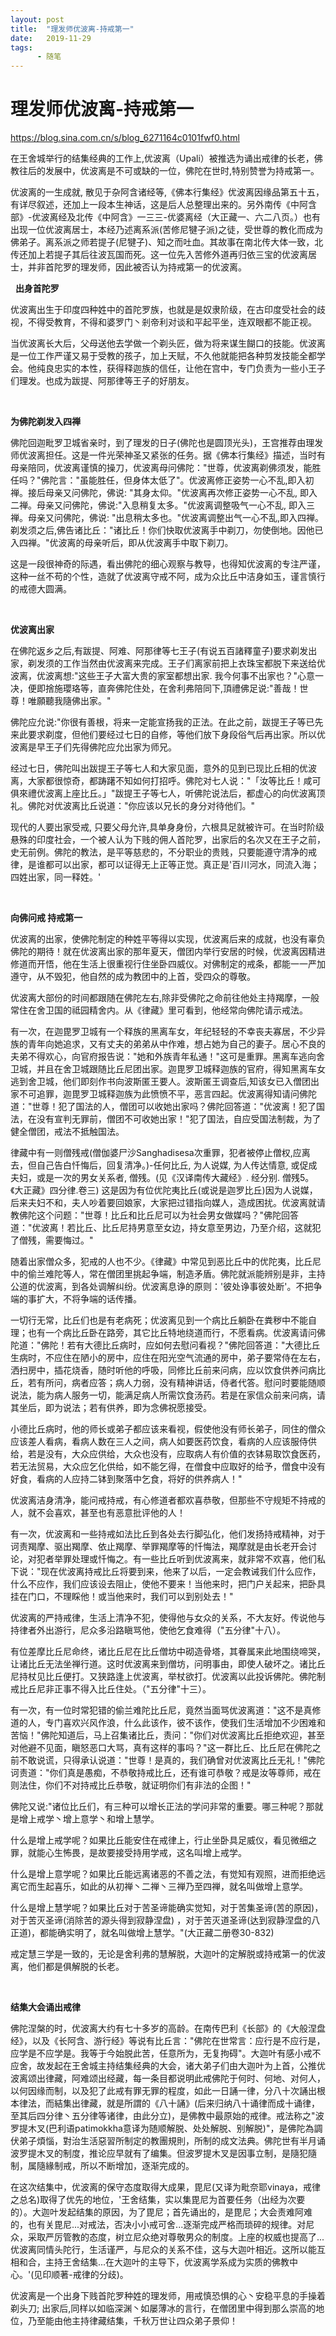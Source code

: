 ```yaml
---
layout: post
title:  "理发师优波离-持戒第一"
date:   2019-11-29
tags:
      - 随笔
---
```


# 理发师优波离-持戒第一


https://blog.sina.com.cn/s/blog_6271164c0101fwf0.html



在王舍城举行的结集经典的工作上,优波离（Upali）被推选为诵出戒律的长老，佛教往后的发展中，优波离是不可或缺的一位，佛陀在世时,特别赞誉为持戒第一。

优波离的一生成就, 散见于杂阿含诸经等,《佛本行集经》优波离因缘品第五十五，有详尽叙述，还加上一段本生神话，这是后人总整理出来的。另外南传《中阿含部》-优波离经及北传《中阿含》一三三-优婆离经（大正藏一、六二八页。）也有出现一位优波离居士，本经乃述离系派(苦修尼犍子派)之徒，受世尊的教化而成为佛弟子。离系派之师若提子(尼犍子)、知之而吐血。其故事在南北传大体一致，北传还加上若提子其后往波瓦国而死。这一位先入苦修外道再归依三宝的优波离居士，并非首陀罗的理发师，因此被否认为持戒第一的优波离。

 
**出身首陀罗**

优波离出生于印度四种姓中的首陀罗族，也就是是奴隶阶级，在古印度受社会的歧视，不得受教育，不得和婆罗门丶剎帝利对谈和平起平坐，连双眼都不能正视。

当优波离长大后，父母送他去学做一个剃头匠，做为将来谋生餬口的技能。优波离是一位工作严谨又易于受教的孩子，加上天赋，不久他就能把各种剪发技能全都学会。他纯良忠实的本性，获得释迦族的信任，让他在宫中，专门负责为一些小王子们理发。也成为跋提、阿那律等王子的好朋友。

 

**为佛陀剃发入四禅**

佛陀回迦毗罗卫城省亲时，到了理发的日子(佛陀也是圆顶光头)，王宫推荐由理发师优波离担任。这是一件光荣神圣又紧张的任务。据《佛本行集经》描述，当时有母亲陪同，优波离谨慎的操刀，优波离母问佛陀："世尊，优波离剃佛须发，能胜任吗？"佛陀言："虽能胜任，但身体太低了"。优波离修正姿势一心不乱,即入初禅。接后母亲又问佛陀，佛说: "其身太仰。"优波离再次修正姿势一心不乱, 即入二禅。母亲又问佛陀，佛说:"入息稍复太多。"优波离调整吸气一心不乱, 即入三禅。母亲又问佛陀，佛说: "出息稍太多也。"优波离调整出气一心不乱,即入四禅。剃发须之后,佛告诸比丘："诸比丘！你们快取优波离手中剃刀，勿使倒地。因他已入四禅。"优波离的母亲听后，即从优波离手中取下剃刀。

这是一段很神奇的际遇，看出佛陀的细心观察与教导，也得知优波离的专注严谨，这种一丝不苟的个性，造就了优波离守戒不阿，成为众比丘中洁身如玉，谨言慎行的戒德大圆满。

 

**优波离出家**

在佛陀返乡之后,有跋提、阿难、阿那律等七王子(有说五百諸釋童子)要求剃发出家，剃发须的工作当然由优波离来完成。王子们离家前把上衣珠宝都脱下来送给优波离，优波离想:"这些王子大富大贵的家室都想出家. 我今何事不出家也？"心意一决，便即捨施瓔珞等，直奔佛陀住处，在舍利弗陪同下,頂禮佛足说:"善哉！世尊！唯願聽我隨佛出家。"

佛陀应允说:"你很有善根，将来一定能宣扬我的正法。在此之前，跋提王子等已先来此要求剃度，但他们要经过七日的自修，等他们放下身段俗气后再出家。所以优波离是早王子们先得佛陀应允出家为师兄。

经过七日，佛陀叫出跋提王子等七人和大家见面，意外的见到已现比丘相的优波离，大家都很惊奇，都踌躇不知如何打招呼。佛陀对七人说："「汝等比丘！咸可俱來禮优波离上座比丘。」"跋提王子等七人，听佛陀说法后，都虚心的向优波离顶礼。佛陀对优波离比丘说道："你应该以兄长的身分对待他们。"

现代的人要出家受戒, 只要父母允许,具单身身份，六根具足就被许可。在当时阶级悬殊的印度社会，一个被人认为下贱的佣人首陀罗，出家后的名次又在王子之前，史无前例。佛陀的教法，是平等慈悲的，不分职业的贵贱，只要能遵守清净的戒律，是谁都可以出家，都可以证得无上正等正觉。真正是'百川河水，同流入海；四姓出家，同一释姓。'

 

**向佛问戒 持戒第一**

优波离的出家，使佛陀制定的种姓平等得以实现，优波离后来的成就，也没有辜负佛陀的期待！就在优波离出家的那年夏天，僧团内举行安居的时候，优波离因精进修道而开悟，他在生活上很重视行住坐卧四威仪。对佛制定的戒条，都能一一严加遵守，从不毁犯，他自然的成为教团中的上首，受四众的尊敬。

优波离大部份的时间都跟随在佛陀左右,除非受佛陀之命前往他处主持羯摩，一般常住在舍卫国的祗园精舍内。从《律藏》里可看到，他经常向佛陀请示戒法。

有一次，在迦毘罗卫城有一个释族的黑离车女，年纪轻轻的不幸丧夫寡居，不少异族的青年向她追求，又有丈夫的弟弟从中作难，想占她为自己的妻子。居心不良的夫弟不得欢心，向官府报告说："她和外族青年私通！"这可是重罪。黑离车逃向舍卫城，并且在舍卫城跟随比丘尼团出家。迦毘罗卫城释迦族的官府，得知黑离车女逃到舍卫城，他们即刻作书向波斯匿王要人。波斯匿王调查后,知该女已入僧团出家不可追罪，迦毘罗卫城释迦族为此愤愤不平，恶言四起。优波离得知请问佛陀道："世尊！犯了国法的人，僧团可以收她出家吗？佛陀回答道："优波离！犯了国法，在没有宣判无罪前，僧团不可收她出家！"犯了国法，自应受国法制裁，为了健全僧团，戒法不抵触国法。

律藏中有一则僧残戒(僧伽婆尸沙Sanghadisesa次重罪，犯者被停止僧权,应离去，但自己告白忏悔后，回复清净。)-任何比丘, 为人说媒, 为人传达情意, 或促成夫妇，或是一次的男女关系者, 僧残。(见《汉译南传大藏经》. 经分别. 僧残5。《大正藏》四分律.卷三) 这是因为有位优陀夷比丘(或说是迦罗比丘)因为人说媒，后来夫妇不和，夫人吵着要回娘家，大家把过错指向媒人，造成困扰。优波离就请教佛陀这个问题："世尊！比丘和比丘尼可以为社会男女做媒吗？"佛陀回答道："优波离！若比丘、比丘尼持男意至女边，持女意至男边，乃至介绍，这就犯了僧残，需要悔过。"

随着出家僧众多，犯戒的人也不少。《律藏》中常见到恶比丘中的优陀夷，比丘尼中的偷兰难陀等人，常在僧团里挑起争端，制造矛盾。佛陀就派能辨别是非，主持公道的优波离，到各处调解纠纷。优波离息诤的原则：'彼处诤事彼处断'。不把争端的事扩大，不将争端的话传播。

一切行无常，比丘们也是有老病死；优波离见到一个病比丘躺卧在粪秽中不能自理；也有一个病比丘卧在路旁，其它比丘特地绕道而行，不愿看病。优波离请问佛陀道："佛陀！若有大德比丘病时，应如何去慰问看视？"佛陀回答道："大德比丘生病时，不应住在陋小的房中，应住在阳光空气流通的房中，弟子要常侍在左右，洒扫房中，插花烧香，随时听他的呼吸，同修比丘前来问病，应以饮食供养问病比丘，若有所问，病者应答；病人力弱，没有精神讲话，侍者代答。慰问时要能随顺说法，能为病人服务一切，能满足病人所需饮食汤药。若是在家信众前来问病，请其坐后，即为说法；若有供养，即为念佛祝愿接受。

小德比丘病时，他的师长或弟子都应该来看视，假使他没有师长弟子，同住的僧众应该差人看病，看病人数在三人之间，病人如要医药饮食，看病的人应该服侍供给，若是没有，大众应供给，大众也没有，应取病人有价值的衣钵易取饮食医药，若无法贸易，大众应乞化供给，如不能乞得，在僧食中应取好的给予，僧食中没有好食，看病的人应持二钵到聚落中乞食，将好的供养病人！"

优波离洁身清净，能问戒持戒，有心修道者都欢喜恭敬，但那些不守规矩不持戒的人，就不会喜欢，甚至也有恶意批评他的人！

有一次，优波离和一些持戒如法比丘到各处去行脚弘化，他们发扬持戒精神，对于诃责羯摩、驱出羯摩、依止羯摩、举罪羯摩等的忏悔法，羯摩就是由长老开会讨论，对犯者举罪处理或忏悔之。有一些比丘听到优波离来，就非常不欢喜，他们私下说："现在优波离持戒比丘将要到来，他来了以后，一定会教诫我们什么应作，什么不应作，我们应该设去阻止，使他不要来！当他来时，把门户关起来，把卧具挂在门口，不理睬他！或当他来时，我们可以到别处去！"

优波离的严持戒律，生活上清净不犯，使得他与女众的关系，不大友好。传说他与持律者外出游行，尼众多沿路瞋骂他，使他乞食难得（"五分律"十八）。

有位差摩比丘尼命终，诸比丘尼在比丘僧坊中砌造骨塔，其眷属来此地围绕啼哭，让诸比丘无法坐禅行道。这时优波离来到僧坊，问明事由，即使人破坏之。诸比丘尼持杖见比丘便打。又狭路逢上优波离，举杖欲打。优波离以此投诉佛陀。佛陀制戒比丘尼非正事不得入比丘住处。（"五分律"十三）。

有一次，有一位时常犯错的偷兰难陀比丘尼，竟然当面骂优波离道："这不是真修道的人，专门喜欢兴风作浪，什么此该作，彼不该作，使我们生活增加不少困难和苦恼！"佛陀知道后，马上召集诸比丘，责问："你们对优波离比丘拒绝欢迎，甚至对他避不见面，瞋怒恶口大骂，真有这样的事吗？"这一群比丘、比丘尼在佛陀之前不敢说谎，只得承认说道："世尊！是真的，我们确曾对优波离比丘无礼！"佛陀诃责道："你们真是愚痴，不恭敬持戒比丘，还有谁可恭敬？戒是汝等尊师，戒在则法住，你们不对持戒比丘恭敬，就证明你们有非法的企图！"

佛陀又说:"诸位比丘们，有三种可以增长正法的学问非常的重要。哪三种呢？那就是增上戒学丶增上意学丶和增上慧学。

什么是增上戒学呢？如果比丘能安住在戒律上，行止坐卧具足威仪，看见微细之罪，就能心生怖畏，是故要接受持用学戒，这名叫增上戒学。

什么是增上意学呢？如果比丘能远离诸恶的不善之法，有觉知有观照，进而拒绝远离它而生起喜乐，如此的从初禅丶二禅丶三禅乃至四禅，就名叫做增上意学。

什么是增上慧学呢？如果比丘对于苦圣谛能确实觉知，对于苦集圣谛(苦的原因)，对于苦灭圣谛(消除苦的源头得到寂静涅盘) ，对于苦灭道圣谛(达到寂静涅盘的八正道)，都能确实明了，就名叫做增上慧学。"(大正藏二册卷30-832)

戒定慧三学是一致的，无论是舍利弗的慧解脱，大迦叶的定解脱或持戒第一的优波离，他们都是俱解脱的长老。

 

**结集大会诵出戒律**

佛陀涅槃的时，优波离大约有七十多岁的高龄。在南传巴利《长部》的《大般涅盘经》，以及《长阿含、游行经》等说有比丘言："佛陀在世常言：应行是不应行是，应学是不应学是。我等于今始脱此苦，任意所为，无复拘碍"。大迦叶有感小戒不应舍，故发起在王舍城主持结集经典的大会，诸大弟子们由大迦叶为上首，公推优波离颂出律藏，阿难颂出经藏，每一条目都说明此戒佛陀于何时、何地、对何人，以何因缘而制，以及犯了此戒有罪无罪的程度，如此一日誦一律，分八十次誦出根本律法，而結集出律藏，就是所謂的《八十誦》(后来归纳八十诵律而成十诵律，至其后四分律丶五分律等诸律，由此分立)，是佛教中最原始的戒律。戒法称之"波罗提木叉(巴利语patimokkha意译为随顺解脱、处处解脱、别解脱)"，是佛陀為調伏弟子煩惱，對治生活惡習所制定的教團規則，所制的成文法典。佛陀世有半月诵波罗提木叉的制度，推论应早就有了编集。但波罗提木叉是因事立制，是隨犯隨制，属隨緣制戒，所以不断增加，逐渐完成的。

在这次结集中，优波离的保守态度取得大成果，毘尼(又译为毗奈耶vinaya，戒律之总名)取得了优先的地位，'王舍结集，实以集毘尼为首要任务（出经为次要的）。大迦叶发起结集的原因，为了毘尼；首先诵出的，是毘尼；大会责难阿难的，也有关毘尼...对戒法，否决小小戒可舍...逐渐完成严格而琐碎的规律。对尼众，采取严厉管教的态度，树立尼众绝对尊敬男众的制度。上座的权威也提高了...优波离同情头陀行，生活谨严，与尼众的关系不佳，这与大迦叶相近。这所以能互相和合，主持王舍结集...在大迦叶的主导下，优波离学系成为实质的佛教中心。'(见印顺著-戒律的分歧)。

优波离是一个出身下贱首陀罗种姓的理发师，用戒慎恐惧的心丶安稳平息的手操着剃头刀; 出家后,同样以如临深渊丶如屡薄冰的言行，在僧团里中得到那么崇高的地位，乃至能由他主持律藏结集，千秋万世让四众弟子景仰！



